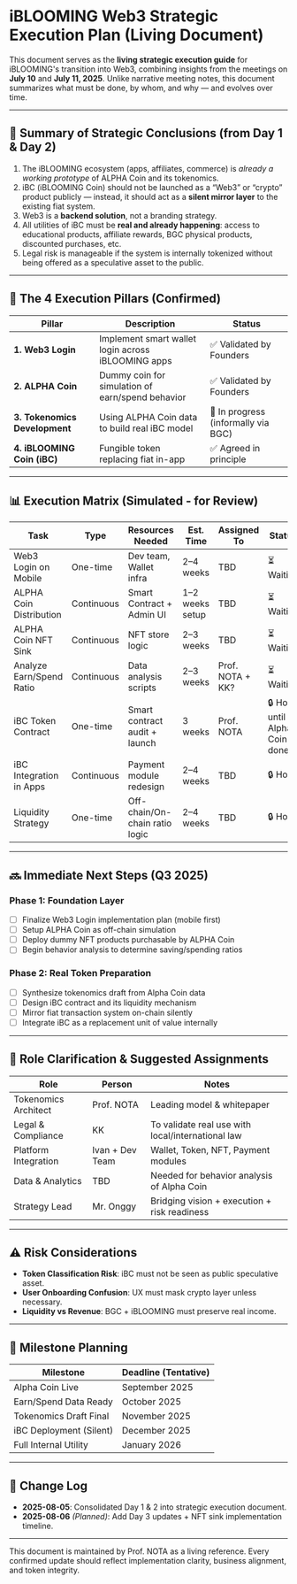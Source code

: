 # iBLOOMING Web3 Strategic Execution Plan (Living Document)

This document serves as the **living strategic execution guide** for iBLOOMING's transition into Web3, combining insights from the meetings on **July 10** and **July 11, 2025**. Unlike narrative meeting notes, this document summarizes what must be done, by whom, and why — and evolves over time.

---

## 📌 Summary of Strategic Conclusions (from Day 1 & Day 2)

1. The iBLOOMING ecosystem (apps, affiliates, commerce) is *already a working prototype* of ALPHA Coin and its tokenomics.
2. iBC (iBLOOMING Coin) should not be launched as a “Web3” or “crypto” product publicly — instead, it should act as a **silent mirror layer** to the existing fiat system.
3. Web3 is a **backend solution**, not a branding strategy.
4. All utilities of iBC must be **real and already happening**: access to educational products, affiliate rewards, BGC physical products, discounted purchases, etc.
5. Legal risk is manageable if the system is internally tokenized without being offered as a speculative asset to the public.

---

## 🧱 The 4 Execution Pillars (Confirmed)

| Pillar | Description | Status |
|-------|-------------|--------|
| **1. Web3 Login** | Implement smart wallet login across iBLOOMING apps | ✅ Validated by Founders |
| **2. ALPHA Coin** | Dummy coin for simulation of earn/spend behavior | ✅ Validated by Founders |
| **3. Tokenomics Development** | Using ALPHA Coin data to build real iBC model | 🔄 In progress (informally via BGC) |
| **4. iBLOOMING Coin (iBC)** | Fungible token replacing fiat in-app | ✅ Agreed in principle |

---

## 📊 Execution Matrix (Simulated - for Review)

| Task | Type | Resources Needed | Est. Time | Assigned To | Status |
|------|------|------------------|-----------|-------------|--------|
| Web3 Login on Mobile | One-time | Dev team, Wallet infra | 2–4 weeks | TBD | ⏳ Waiting |
| ALPHA Coin Distribution | Continuous | Smart Contract + Admin UI | 1–2 weeks setup | TBD | ⏳ Waiting |
| ALPHA Coin NFT Sink | Continuous | NFT store logic | 2–3 weeks | TBD | ⏳ Waiting |
| Analyze Earn/Spend Ratio | Continuous | Data analysis scripts | 2–3 weeks | Prof. NOTA + KK? | ⏳ Waiting |
| iBC Token Contract | One-time | Smart contract audit + launch | 3 weeks | Prof. NOTA | 🔒 Hold until Alpha Coin done |
| iBC Integration in Apps | Continuous | Payment module redesign | 2–4 weeks | TBD | 🔒 Hold |
| Liquidity Strategy | One-time | Off-chain/On-chain ratio logic | 2–4 weeks | TBD | 🔒 Hold |

---

## 🔜 Immediate Next Steps (Q3 2025)

### Phase 1: Foundation Layer
- [ ] Finalize Web3 Login implementation plan (mobile first)
- [ ] Setup ALPHA Coin as off-chain simulation
- [ ] Deploy dummy NFT products purchasable by ALPHA Coin
- [ ] Begin behavior analysis to determine saving/spending ratios

### Phase 2: Real Token Preparation
- [ ] Synthesize tokenomics draft from Alpha Coin data
- [ ] Design iBC contract and its liquidity mechanism
- [ ] Mirror fiat transaction system on-chain silently
- [ ] Integrate iBC as a replacement unit of value internally

---

## 👤 Role Clarification & Suggested Assignments

| Role | Person | Notes |
|------|--------|-------|
| Tokenomics Architect | Prof. NOTA | Leading model & whitepaper |
| Legal & Compliance | KK | To validate real use with local/international law |
| Platform Integration | Ivan + Dev Team | Wallet, Token, NFT, Payment modules |
| Data & Analytics | TBD | Needed for behavior analysis of Alpha Coin |
| Strategy Lead | Mr. Onggy | Bridging vision + execution + risk readiness |

---

## ⚠️ Risk Considerations

- **Token Classification Risk**: iBC must not be seen as public speculative asset.
- **User Onboarding Confusion**: UX must mask crypto layer unless necessary.
- **Liquidity vs Revenue**: BGC + iBLOOMING must preserve real income.

---

## 📆 Milestone Planning

| Milestone | Deadline (Tentative) |
|----------|----------------------|
| Alpha Coin Live | September 2025 |
| Earn/Spend Data Ready | October 2025 |
| Tokenomics Draft Final | November 2025 |
| iBC Deployment (Silent) | December 2025 |
| Full Internal Utility | January 2026 |

---

## 📒 Change Log

- **2025-08-05**: Consolidated Day 1 & 2 into strategic execution document.
- **2025-08-06** *(Planned)*: Add Day 3 updates + NFT sink implementation timeline.

---

This document is maintained by Prof. NOTA as a living reference. Every confirmed update should reflect implementation clarity, business alignment, and token integrity.

